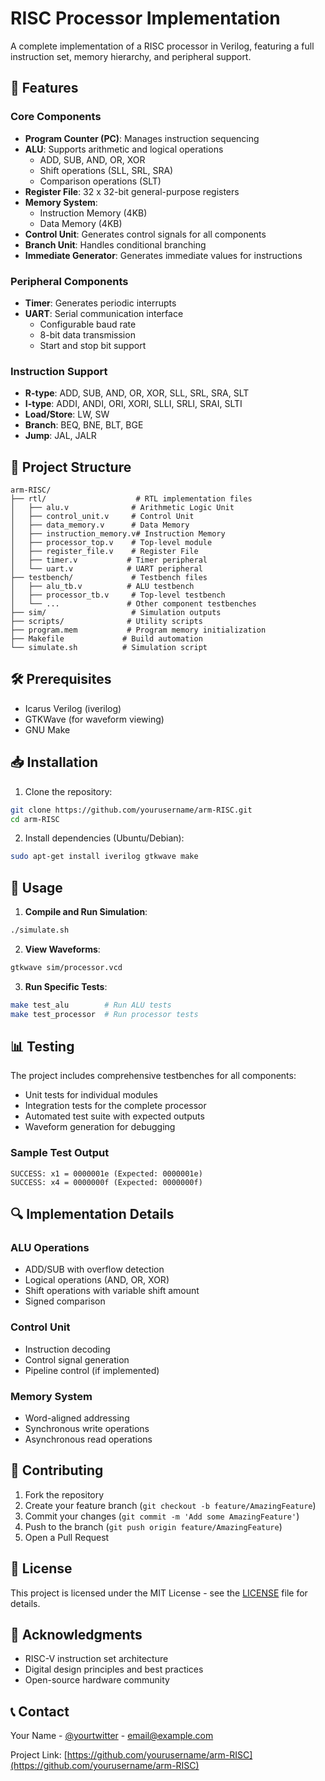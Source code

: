 # RISC Processor Implementation

A complete implementation of a RISC processor in Verilog, featuring a full instruction set, memory hierarchy, and peripheral support.

## 🚀 Features

### Core Components
- **Program Counter (PC)**: Manages instruction sequencing
- **ALU**: Supports arithmetic and logical operations
  - ADD, SUB, AND, OR, XOR
  - Shift operations (SLL, SRL, SRA)
  - Comparison operations (SLT)
- **Register File**: 32 x 32-bit general-purpose registers
- **Memory System**:
  - Instruction Memory (4KB)
  - Data Memory (4KB)
- **Control Unit**: Generates control signals for all components
- **Branch Unit**: Handles conditional branching
- **Immediate Generator**: Generates immediate values for instructions

### Peripheral Components
- **Timer**: Generates periodic interrupts
- **UART**: Serial communication interface
  - Configurable baud rate
  - 8-bit data transmission
  - Start and stop bit support

### Instruction Support
- **R-type**: ADD, SUB, AND, OR, XOR, SLL, SRL, SRA, SLT
- **I-type**: ADDI, ANDI, ORI, XORI, SLLI, SRLI, SRAI, SLTI
- **Load/Store**: LW, SW
- **Branch**: BEQ, BNE, BLT, BGE
- **Jump**: JAL, JALR

## 📁 Project Structure

```
arm-RISC/
├── rtl/                    # RTL implementation files
│   ├── alu.v              # Arithmetic Logic Unit
│   ├── control_unit.v     # Control Unit
│   ├── data_memory.v      # Data Memory
│   ├── instruction_memory.v# Instruction Memory
│   ├── processor_top.v    # Top-level module
│   ├── register_file.v    # Register File
│   ├── timer.v           # Timer peripheral
│   └── uart.v            # UART peripheral
├── testbench/             # Testbench files
│   ├── alu_tb.v          # ALU testbench
│   ├── processor_tb.v     # Top-level testbench
│   └── ...               # Other component testbenches
├── sim/                   # Simulation outputs
├── scripts/              # Utility scripts
├── program.mem           # Program memory initialization
├── Makefile             # Build automation
└── simulate.sh          # Simulation script
```

## 🛠️ Prerequisites

- Icarus Verilog (iverilog)
- GTKWave (for waveform viewing)
- GNU Make

## 📥 Installation

1. Clone the repository:
```bash
git clone https://github.com/yourusername/arm-RISC.git
cd arm-RISC
```

2. Install dependencies (Ubuntu/Debian):
```bash
sudo apt-get install iverilog gtkwave make
```

## 🚀 Usage

1. **Compile and Run Simulation**:
```bash
./simulate.sh
```

2. **View Waveforms**:
```bash
gtkwave sim/processor.vcd
```

3. **Run Specific Tests**:
```bash
make test_alu        # Run ALU tests
make test_processor  # Run processor tests
```

## 📊 Testing

The project includes comprehensive testbenches for all components:

- Unit tests for individual modules
- Integration tests for the complete processor
- Automated test suite with expected outputs
- Waveform generation for debugging

### Sample Test Output
```
SUCCESS: x1 = 0000001e (Expected: 0000001e)
SUCCESS: x4 = 0000000f (Expected: 0000000f)
```

## 🔍 Implementation Details

### ALU Operations
- ADD/SUB with overflow detection
- Logical operations (AND, OR, XOR)
- Shift operations with variable shift amount
- Signed comparison

### Control Unit
- Instruction decoding
- Control signal generation
- Pipeline control (if implemented)

### Memory System
- Word-aligned addressing
- Synchronous write operations
- Asynchronous read operations

## 🤝 Contributing

1. Fork the repository
2. Create your feature branch (`git checkout -b feature/AmazingFeature`)
3. Commit your changes (`git commit -m 'Add some AmazingFeature'`)
4. Push to the branch (`git push origin feature/AmazingFeature`)
5. Open a Pull Request

## 📝 License

This project is licensed under the MIT License - see the [LICENSE](LICENSE) file for details.

## 🙏 Acknowledgments

- RISC-V instruction set architecture
- Digital design principles and best practices
- Open-source hardware community

## 📞 Contact

Your Name - [@yourtwitter](https://twitter.com/yourtwitter) - email@example.com

Project Link: [https://github.com/yourusername/arm-RISC](https://github.com/yourusername/arm-RISC) 